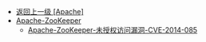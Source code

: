 - [返回上一级 [Apache]](/3、Web容器漏洞/Apache)
- [Apache-ZooKeeper](/3、Web容器漏洞/Apache/Apache-ZooKeeper/)
  - [Apache-ZooKeeper-未授权访问漏洞-CVE-2014-085](/3、Web容器漏洞/Apache/Apache-ZooKeeper/Apache-ZooKeeper-未授权访问漏洞-CVE-2014-085.md)

